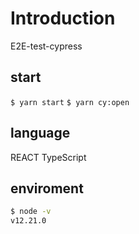 # Introduction

E2E-test-cypress

## start

`$ yarn start`
`$ yarn cy:open`

## language

REACT
TypeScript

## enviroment

```sh
$ node -v
v12.21.0
```
